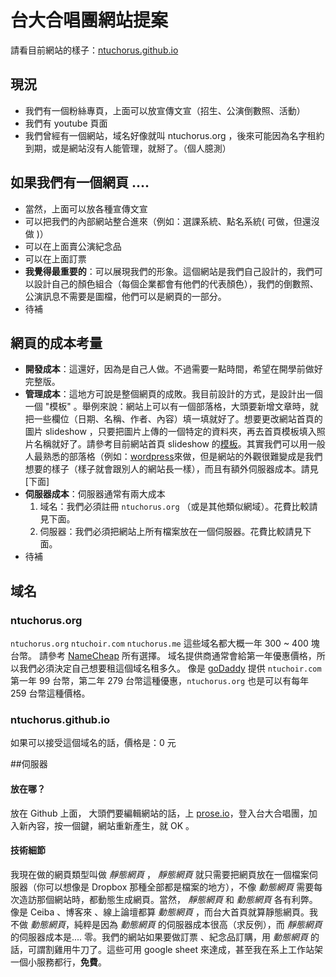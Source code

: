 
# 台大合唱團網站提案

請看目前網站的樣子：[ntuchorus.github.io](http://ntuchorus.github.io/)

## 現況

- 我們有一個粉絲專頁，上面可以放宣傳文宣（招生、公演倒數照、活動）
- 我們有 youtube 頁面
- 我們曾經有一個網站，域名好像就叫 ntuchorus.org ，後來可能因為名字租約到期，或是網站沒有人能管理，就掰了。（個人臆測）

## 如果我們有一個網頁 ....

- 當然，上面可以放各種宣傳文宣
- 可以把我們的內部網站整合進來（例如：選課系統、點名系統( 可做，但還沒做 )）
- 可以在上面賣公演紀念品
- 可以在上面訂票
- **我覺得最重要的**：可以展現我們的形象。這個網站是我們自己設計的，我們可以設計自己的顏色組合（每個企業都會有他們的代表顏色），我們的倒數照、公演訊息不需要是圖檔，他們可以是網頁的一部分。
- 待補


 ## 網頁的成本考量

- **開發成本**：這還好，因為是自己人做。不過需要一點時間，希望在開學前做好完整版。
- **管理成本**：這地方可說是整個網頁的成敗。我目前設計的方式，是設計出一個一個 "模板" 。舉例來說：網站上可以有一個部落格，大頭要新增文章時，就把一些欄位（日期、名稱、作者、內容）填一填就好了。想要更改網站首頁的圖片 slideshow ，只要把圖片上傳的一個特定的資料夾，再去首頁模板填入照片名稱就好了。請參考目前網站首頁 slideshow 的[模板](https://github.com/yunchih/ntuchorus/blob/master/_data/header-intro.yml)。其實我們可以用一般人最熟悉的部落格（例如：[wordpress](https://wordpress.com)來做，但是網站的外觀很難變成是我們想要的樣子（樣子就會跟別人的網站長一樣），而且有額外伺服器成本。請見[下面]
- **伺服器成本**：伺服器通常有兩大成本
  1. 域名：我們必須註冊 `ntuchorus.org` （或是其他類似網域）。花費比較請見下面。
  2. 伺服器：我們必須把網站上所有檔案放在一個伺服器。花費比較請見下面。
- 待補

## 域名

### ntuchorus.org
`ntuchorus.org`  `ntuchoir.com` `ntuchorus.me` 這些域名都大概一年 300 ~ 400 塊台幣。
請參考 [NameCheap](https://www.namecheap.com/domains/registration/results.aspx?domain=ntuchorus.org) 所有選擇。
域名提供商通常會給第一年優惠價格，所以我們必須決定自己想要租這個域名租多久。
像是 [goDaddy](https://www.godaddy.com/domains/searchresults.aspx?ci=83269&checkAvail=1&domainToCheck=ntuchorus&isc=cjc99com) 提供 `ntuchoir.com` 第一年 99 台幣，第二年 279 台幣這種優惠，`ntuchorus.org` 也是可以有每年 259 台幣這種價格。

### ntuchorus.github.io

如果可以接受這個域名的話，價格是：0 元

##伺服器

#### 放在哪？
放在 Github 上面，  大頭們要編輯網站的話，上 [prose.io](prose.io)，登入台大合唱團，加入新內容，按一個鍵，網站重新產生，就 OK 。

#### 技術細節
我現在做的網頁類型叫做 *靜態網頁* ， *靜態網頁* 就只需要把網頁放在一個檔案伺服器（你可以想像是 Dropbox 那種全部都是檔案的地方），不像 *動態網頁* 需要每次造訪那個網站時，都動態生成網頁。當然， *靜態網頁* 和 *動態網頁* 各有利弊。像是 Ceiba 、博客來 、線上論壇都算 *動態網頁* ，而台大首頁就算靜態網頁。我不做 *動態網頁*，純粹是因為 *動態網頁* 的伺服器成本很高（求反例），而 *靜態網頁* 的伺服器成本是.... 零。我們的網站如果要做訂票 、紀念品訂購，用 *動態網頁* 的話，可謂割雞用牛刀了。這些可用 google sheet 來達成，甚至我在系上工作站架一個小服務都行，**免費**。

